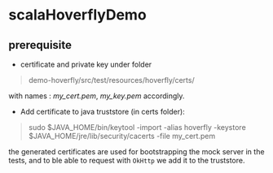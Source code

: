 # scalaHoverflyDemo

## prerequisite

 - certificate and private key under folder 
> demo-hoverfly/src/test/resources/hoverfly/certs/

with names : *my_cert.pem*, *my_key.pem* accordingly.

 

 - Add certificate to java truststore (in certs folder): 
> sudo $JAVA_HOME/bin/keytool -import -alias hoverfly -keystore
> $JAVA_HOME/jre/lib/security/cacerts -file my_cert.pem


the generated certificates are used for bootstrapping the mock server in the tests,
and to ble able to request with `OkHttp` we add it to the truststore.
